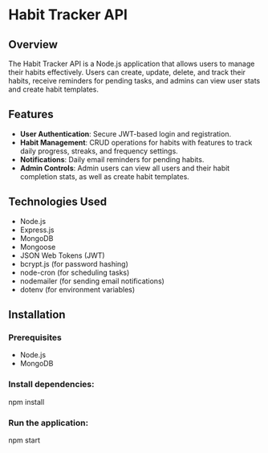 # Habit Tracker API

## Overview

The Habit Tracker API is a Node.js application that allows users to manage their habits effectively. Users can create, update, delete, and track their habits, receive reminders for pending tasks, and admins can view user stats and create habit templates.

## Features

- **User Authentication**: Secure JWT-based login and registration.
- **Habit Management**: CRUD operations for habits with features to track daily progress, streaks, and frequency settings.
- **Notifications**: Daily email reminders for pending habits.
- **Admin Controls**: Admin users can view all users and their habit completion stats, as well as create habit templates.

## Technologies Used

- Node.js
- Express.js
- MongoDB
- Mongoose
- JSON Web Tokens (JWT)
- bcrypt.js (for password hashing)
- node-cron (for scheduling tasks)
- nodemailer (for sending email notifications)
- dotenv (for environment variables)

## Installation

### Prerequisites

- Node.js
- MongoDB 


### Install dependencies:
npm install

### Run the application:
npm start